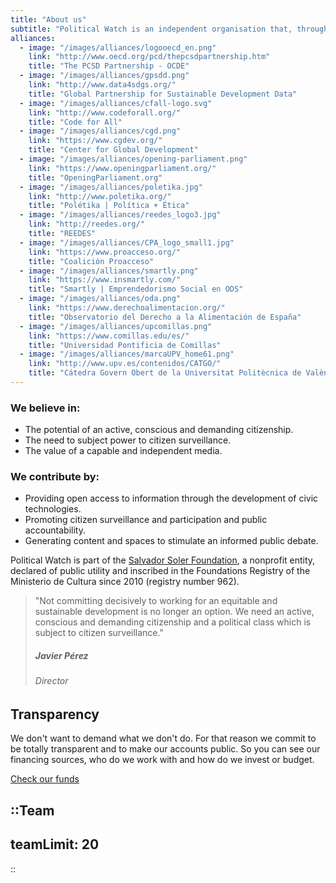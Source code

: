 ```yaml
---
title: "About us"
subtitle: "Political Watch is an independent organisation that, through the development of civic technologies, advocacy and research, fights for a more fair, democratic and sustainable society."
alliances:
  - image: "/images/alliances/logooecd_en.png"
    link: "http://www.oecd.org/pcd/thepcsdpartnership.htm"
    title: "The PCSD Partnership - OCDE"
  - image: "/images/alliances/gpsdd.png"
    link: "http://www.data4sdgs.org/"
    title: "Global Partnership for Sustainable Development Data"
  - image: "/images/alliances/cfall-logo.svg"
    link: "http://www.codeforall.org/"
    title: "Code for All"
  - image: "/images/alliances/cgd.png"
    link: "https://www.cgdev.org/"
    title: "Center for Global Development"
  - image: "/images/alliances/opening-parliament.png"
    link: "https://www.openingparliament.org/"
    title: "OpeningParliament.org"
  - image: "/images/alliances/poletika.jpg"
    link: "http://www.poletika.org/"
    title: "Polétika | Política + Ética"
  - image: "/images/alliances/reedes_logo3.jpg"
    link: "http://reedes.org/"
    title: "REEDES"
  - image: "/images/alliances/CPA_logo_small1.jpg"
    link: "https://www.proacceso.org/"
    title: "Coalición Proacceso"
  - image: "/images/alliances/smartly.png"
    link: "https://www.insmartly.com/"
    title: "Smartly | Emprendedorismo Social en ODS"
  - image: "/images/alliances/oda.png"
    link: "https://www.derechoalimentacion.org/"
    title: "Observatorio del Derecho a la Alimentación de España"
  - image: "/images/alliances/upcomillas.png"
    link: "https://www.comillas.edu/es/"
    title: "Universidad Pontificia de Comillas"
  - image: "/images/alliances/marcaUPV_home61.png"
    link: "http://www.upv.es/contenidos/CATGO/"
    title: "Cátedra Govern Obert de la Universitat Politècnica de València"
---
```


<md-content>

### We believe in:

- The potential of an active, conscious and demanding citizenship.
- The need to subject power to citizen surveillance.
- The value of a capable and independent media.

### We contribute by:

- Providing open access to information through the development of civic technologies.
- Promoting citizen surveillance and participation and public accountability.
- Generating content and spaces to stimulate an informed public debate.

Political Watch is part of the [Salvador Soler Foundation](http://unmundosalvadorsoler.org), a nonprofit entity, declared of public utility and inscribed in the Foundations Registry of the Ministerio de Cultura since 2010 (registry number 962).

> "Not committing decisively to working for an equitable and sustainable development is no longer an option. We need an active, conscious and demanding citizenship and a political class which is subject to citizen surveillance."
>
> ##### Javier Pérez
>
> ###### Director

## Transparency

We don't want to demand what we don't do. For that reason we commit to be totally transparent and to make our accounts public. So you can see our financing sources, who do we work with and how do we invest or budget.

<a href="/en/nosotras/transparencia" class="c-button c-button--outline">Check our funds</a>

</md-content>

::Team
---
teamLimit: 20
---
::

<advisors></advisors>

<alliances :alliances="alliances"></alliances>
